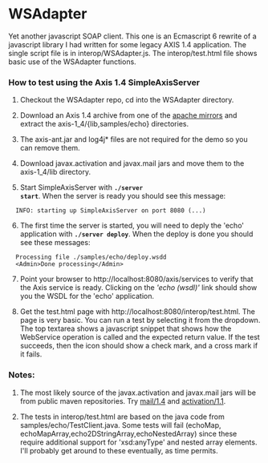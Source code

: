 # WSAdapter

Yet another javascript SOAP client.  This one is an Ecmascript 6 rewrite of a javascript library I had written for some legacy AXIS 1.4 application.  The single script file is in interop/WSAdapter.js.  The interop/test.html file shows basic use of the WSAdapter functions.

### How to test using the Axis 1.4 SimpleAxisServer

1. Checkout the WSAdapter repo, cd into the WSAdapter directory.

2. Download an Axis 1.4 archive from one of the [apache mirrors](http://axis.apache.org/axis/java/releases.html) and extract the axis-1_4/{lib,samples/echo} directories.

3. The axis-ant.jar and log4j* files are not required for the demo so you can remove them.

4. Download javax.activation and javax.mail jars and move them to the axis-1_4/lib directory.

5. Start SimpleAxisServer with <code>**./server start**</code>.  When the server is ready you should see this message:
```
  INFO: starting up SimpleAxisServer on port 8080 (...)
```
6. The first time the server is started, you will need to deply the 'echo' application with <code>**./server deploy**</code>.  When the deploy is done you should see these messages:
```
  Processing file ./samples/echo/deploy.wsdd
  <Admin>Done processing</Admin>
```
7. Point your browser to http://localhost:8080/axis/services to verify that the Axis service is ready.  Clicking on the *'echo (wsdl)'* link should show you the WSDL for the 'echo' application.

8. Get the test.html page with http://localhost:8080/interop/test.html. The page is very basic.  You can run a test by selecting it from the dropdown.  The top textarea shows a javascript snippet that shows how the WebService operation is called and the expected return value.  If the test succeeds, then the icon should show a check mark, and a cross mark if it fails.

### Notes:

1. The most likely source of the javax.activation and javax.mail jars will be from public maven repositories. Try [mail/1.4](http://central.maven.org/maven2/javax/mail/mail/1.4/) and [activation/1.1](http://central.maven.org/maven2/javax/activation/activation/1.1/).

2. The tests in interop/test.html are based on the java code from samples/echo/TestClient.java.  Some tests will fail (echoMap, echoMapArray,echo2DStringArray,echoNestedArray) since these require additional support for 'xsd:anyType' and nested array elements.  I'll probably get around to these eventually, as time permits.



